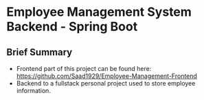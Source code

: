 # Employee Management System Backend - Spring Boot
## Brief Summary
- Frontend part of this project can be found here: https://github.com/Saad1929/Employee-Management-Frontend
- Backend to a fullstack personal project used to store employee information.
